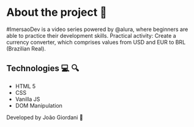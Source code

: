 # About the project :dash:

#ImersaoDev is a video series powered by @alura, where beginners are able to practice their development skills.
Practical activity: Create a currency converter, which comprises values from USD and EUR to BRL (Brazilian Real).

## Technologies :computer: :mag:
<ul>
  <li>HTML 5</li>
  <li>CSS</li>
  <li>Vanilla JS</li>
  <li>DOM Manipulation</li>
</ul>

Developed by João Giordani :ninja:

